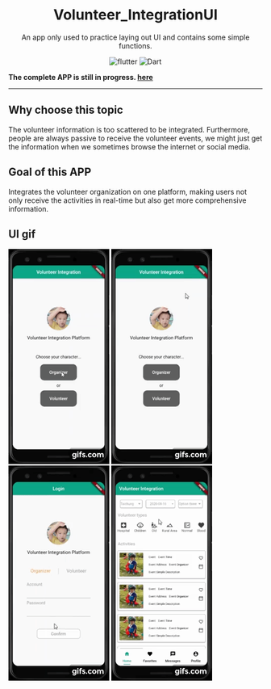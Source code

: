 # <div align="center"> Volunteer_IntegrationUI</div>

<div align="center">An app only used to practice laying out UI and contains some simple functions.


![flutter](https://img.shields.io/badge/Flutter-Framework-green?logo=flutter)
![Dart](https://img.shields.io/badge/Dart-Language-blue?logo=dart)

</div>



**The complete APP is still in progress. [here](https://github.com/roger7904/Flutter_Volunteer_Integration)**
***

## Why choose this topic

The volunteer information is too scattered to be integrated.
Furthermore, people are always passive to receive the volunteer events, we might just get the information when we sometimes browse the internet or social media.

## Goal of this APP

Integrates the volunteer organization on one platform, making users not only receive the activities in real-time but also get more comprehensive information.

## UI gif

![app1](docs/O.gif)          ![app2](docs/V.gif)          ![app3](docs/H1.gif)          ![app4](docs/H2.gif)

